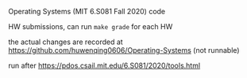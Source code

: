 Operating Systems (MIT 6.S081 Fall 2020) code

HW submissions, can run `make grade` for each HW

the actual changes are recorded at https://github.com/huwenqing0606/Operating-Systems (not runnable)

run after https://pdos.csail.mit.edu/6.S081/2020/tools.html
